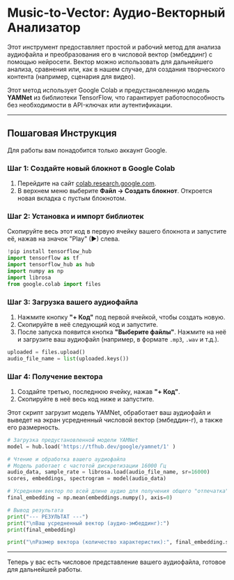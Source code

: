 
# Music-to-Vector: Аудио-Векторный Анализатор

Этот инструмент предоставляет простой и рабочий метод для анализа аудиофайла и преобразования его в числовой вектор (эмбеддинг) с помощью нейросети. Вектор можно использовать для дальнейшего анализа, сравнения или, как в нашем случае, для создания творческого контента (например, сценария для видео).

Этот метод использует Google Colab и предустановленную модель **YAMNet** из библиотеки TensorFlow, что гарантирует работоспособность без необходимости в API-ключах или аутентификации.

---

## Пошаговая Инструкция

Для работы вам понадобится только аккаунт Google.

### Шаг 1: Создайте новый блокнот в Google Colab

1.  Перейдите на сайт [colab.research.google.com](https://colab.research.google.com ).
2.  В верхнем меню выберите **Файл -> Создать блокнот**. Откроется новая вкладка с пустым блокнотом.

### Шаг 2: Установка и импорт библиотек

Скопируйте весь этот код в первую ячейку вашего блокнота и запустите её, нажав на значок "Play" (▶) слева.

```python
!pip install tensorflow_hub
import tensorflow as tf
import tensorflow_hub as hub
import numpy as np
import librosa
from google.colab import files
```

### Шаг 3: Загрузка вашего аудиофайла

1.  Нажмите кнопку **"+ Код"** под первой ячейкой, чтобы создать новую.
2.  Скопируйте в неё следующий код и запустите.
3.  После запуска появится кнопка **"Выберите файлы"**. Нажмите на неё и загрузите ваш аудиофайл (например, в формате `.mp3`, `.wav` и т.д.).

```python
uploaded = files.upload()
audio_file_name = list(uploaded.keys())
```

### Шаг 4: Получение вектора

1.  Создайте третью, последнюю ячейку, нажав **"+ Код"**.
2.  Скопируйте в неё весь код ниже и запустите.

Этот скрипт загрузит модель YAMNet, обработает ваш аудиофайл и выведет на экран усредненный числовой вектор (эмбеддин-г), а также его размерность.

```python
# Загрузка предустановленной модели YAMNet
model = hub.load('https://tfhub.dev/google/yamnet/1' )

# Чтение и обработка вашего аудиофайла
# Модель работает с частотой дискретизации 16000 Гц
audio_data, sample_rate = librosa.load(audio_file_name, sr=16000)
scores, embeddings, spectrogram = model(audio_data)

# Усредняем вектор по всей длине аудио для получения общего "отпечатка"
final_embedding = np.mean(embeddings.numpy(), axis=0)

# Вывод результата
print("--- РЕЗУЛЬТАТ ---")
print("\nВаш усредненный вектор (аудио-эмбеддинг):")
print(final_embedding)

print("\nРазмер вектора (количество характеристик):", final_embedding.shape)
```

---

Теперь у вас есть числовое представление вашего аудиофайла, готовое для дальнейшей работы.
